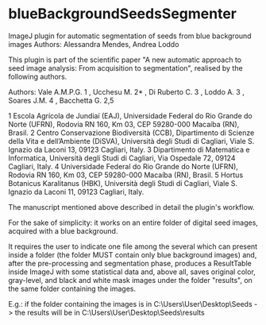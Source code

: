 # blueBackgroundSeedsSegmenter
ImageJ plugin for automatic segmentation of seeds from blue background images
Authors: Alessandra Mendes, Andrea Loddo


This plugin is part of the scientific paper "A new automatic approach to seed image analysis: From acquisition to segmentation", realised by the following authors.


Authors: Vale A.M.P.G. 1 , Ucchesu M. 2* , Di Ruberto C. 3 , Loddo A. 3 , Soares J.M. 4 , Bacchetta G. 2,5


1 Escola Agrícola de Jundiaí (EAJ), Universidade Federal do Rio Grande do Norte (UFRN), Rodovia RN 160, Km 03, CEP 59280-000 Macaíba (RN), Brasil.
2 Centro Conservazione Biodiversità (CCB), Dipartimento di Scienze della Vita e dell’Ambiente (DiSVA), Università degli Studi di Cagliari, Viale S. Ignazio da Laconi 13, 09123 Cagliari, Italy.
3 Dipartimento di Matematica e Informatica, Università degli Studi di Cagliari, Via Ospedale 72, 09124 Cagliari, Italy.
4 Universidade Federal do Rio Grande do Norte (UFRN), Rodovia RN 160, Km 03, CEP 59280-000 Macaíba (RN), Brasil.
5 Hortus Botanicus Karalitanus (HBK), Università degli Studi di Cagliari, Viale S. Ignazio da Laconi 11, 09123 Cagliari, Italy.


The manuscript mentioned above described in detail the plugin's workflow.

For the sake of simplicity: it works on an entire folder of digital seed images, acquired with a blue background.

It requires the user to indicate one file among the several which can present inside a folder (the folder MUST contain only blue background images) and, after the pre-processing and segmentation phase, produces a ResultTable inside ImageJ with some statistical data and, above all, saves original color, gray-level, and black and white mask images under the folder "results", on the same folder containing the images.

E.g.: if the folder containing the images is in C:\Users\User\Desktop\Seeds -> the results will be in C:\Users\User\Desktop\Seeds\results
